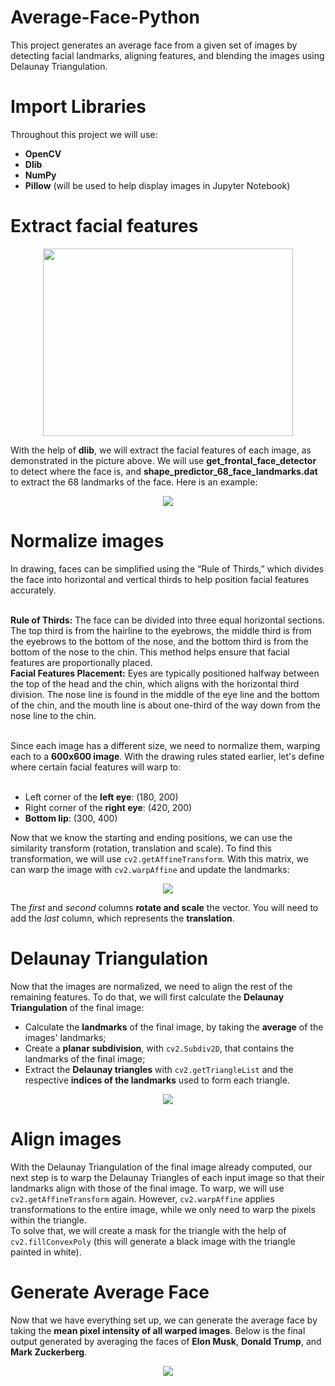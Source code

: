 # Average-Face-Python
This project generates an average face from a given set of images by detecting facial landmarks, aligning features, and blending the images using Delaunay Triangulation.

# **Import Libraries**
Throughout this project we will use:

* **OpenCV**
* **Dlib**
* **NumPy**
* **Pillow** (will be used to help display images in Jupyter Notebook)


# **Extract facial features**<br>
<div align="center">
  <img src="https://pyimagesearch.com/wp-content/uploads/2017/04/facial_landmarks_68markup.jpg" width=400 height=300>
</div>

With the help of **dlib**, we will extract the facial features of each image, as demonstrated in the picture above. We will use **get_frontal_face_detector** to detect where the face is, and **shape_predictor_68_face_landmarks.dat** to extract the 68 landmarks of the face. Here is an example:<br>

<div align="center">
  <img src="https://github.com/user-attachments/assets/39629786-3a29-4d9d-b574-e2b8763571e4">
</div>


# **Normalize images**
In drawing, faces can be simplified using the “Rule of Thirds,” which divides the face into horizontal and vertical thirds to help position facial features accurately.<br><br>

**Rule of Thirds:** The face can be divided into three equal horizontal sections. The top third is from the hairline to the eyebrows, the middle third is from the eyebrows to the bottom of the nose, and the bottom third is from the bottom of the nose to the chin. This method helps ensure that facial features are proportionally placed.<br>
**Facial Features Placement:** Eyes are typically positioned halfway between the top of the head and the chin, which aligns with the horizontal third division. The nose line is found in the middle of the eye line and the bottom of the chin, and the mouth line is about one-third of the way down from the nose line to the chin.<br><br>

Since each image has a different size, we need to normalize them, warping each to a **600x600 image**. With the drawing rules stated earlier, let's define where certain facial features will warp to:<br><br>

* Left corner of the **left eye**: (180, 200)
* Right corner of the **right eye**: (420, 200)
* **Bottom lip**: (300, 400)

Now that we know the starting and ending positions, we can use the similarity transform (rotation, translation and scale). To find this transformation, we will use `cv2.getAffineTransform`. With this matrix, we can warp the image with `cv2.warpAffine` and update the landmarks:<br>

<div align="center">
  <img src="https://learnopencv.com/wp-content/ql-cache/quicklatex.com-b6e614b5448854f2c83abcb6e5786774_l3.png">
</div>

The *first* and *second* columns **rotate and scale** the vector. You will need to add the *last* column, which represents the **translation**.


# **Delaunay Triangulation**
Now that the images are normalized, we need to align the rest of the remaining features. To do that, we will first calculate the **Delaunay Triangulation** of the final image:<br>

* Calculate the **landmarks** of the final image, by taking the **average** of the images' landmarks;
* Create a **planar subdivision**, with `cv2.Subdiv2D`, that contains the landmarks of the final image;
* Extract the **Delaunay triangles** with `cv2.getTriangleList` and the respective **indices of the landmarks** used to form each triangle.

<div align="center">
  <img src="https://github.com/user-attachments/assets/03b65f05-2b76-4805-a2c6-b09221ed9e4a">
</div>


# **Align images**
With the Delaunay Triangulation of the final image already computed, our next step is to warp the Delaunay Triangles of each input image so that their landmarks align with those of the final image. To warp, we will use `cv2.getAffineTransform` again. However, `cv2.warpAffine` applies transformations to the entire image, while we only need to warp the pixels within the triangle.<br>
To solve that, we will create a mask for the triangle with the help of `cv2.fillConvexPoly` (this will generate a black image with the triangle painted in white).


# **Generate Average Face**
Now that we have everything set up, we can generate the average face by taking the **mean pixel intensity of all warped images**. Below is the final output generated by averaging the faces of **Elon Musk**, **Donald Trump**, and **Mark Zuckerberg**.

<div align="center">
  <img src="https://github.com/user-attachments/assets/038e2dfb-bafd-4c1a-b283-68838019a0af">
</div>
